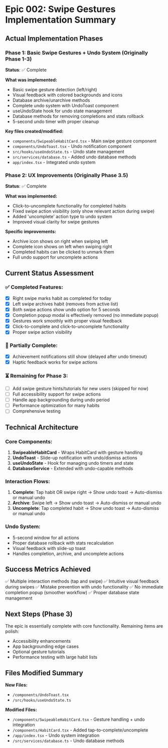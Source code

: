 # Epic 002: Swipe Gestures Implementation Summary

## Actual Implementation Phases

### Phase 1: Basic Swipe Gestures + Undo System (Originally Phase 1-3)
**Status**: ✅ Complete

**What was implemented:**
- Basic swipe gesture detection (left/right)
- Visual feedback with colored backgrounds and icons
- Database archive/unarchive methods
- Complete undo system with UndoToast component
- useUndoState hook for undo state management
- Database methods for removing completions and stats rollback
- 5-second undo timer with proper cleanup

**Key files created/modified:**
- `components/SwipeableHabitCard.tsx` - Main swipe gesture component
- `components/UndoToast.tsx` - Undo notification component
- `src/hooks/useUndoState.ts` - Undo state management
- `src/services/database.ts` - Added undo database methods
- `app/index.tsx` - Integrated undo system

### Phase 2: UX Improvements (Originally Phase 3.5)
**Status**: ✅ Complete

**What was implemented:**
- Click-to-uncomplete functionality for completed habits
- Fixed swipe action visibility (only show relevant action during swipe)
- Added 'uncomplete' action type to undo system
- Improved visual clarity for swipe gestures

**Specific improvements:**
- Archive icon shows on right when swiping left
- Complete icon shows on left when swiping right
- Completed habits can be clicked to unmark them
- Full undo support for uncomplete actions

## Current Status Assessment

### ✅ Completed Features:
- [x] Right swipe marks habit as completed for today
- [x] Left swipe archives habit (removes from active list)
- [x] Both swipe actions show undo option for 5 seconds
- [x] Completion popup modal is effectively removed (no immediate popup)
- [x] Gestures work smoothly with proper visual feedback
- [x] Click-to-complete and click-to-uncomplete functionality
- [x] Proper swipe action visibility

### 🔄 Partially Complete:
- [x] Achievement notifications still show (delayed after undo timeout)
- [x] Haptic feedback works for swipe actions

### ⏳ Remaining for Phase 3:
- [ ] Add swipe gesture hints/tutorials for new users (skipped for now)
- [ ] Full accessibility support for swipe actions
- [ ] Handle app backgrounding during undo period
- [ ] Performance optimization for many habits
- [ ] Comprehensive testing

## Technical Architecture

### Core Components:
1. **SwipeableHabitCard** - Wraps HabitCard with gesture handling
2. **UndoToast** - Slide-up notification with undo/dismiss actions
3. **useUndoState** - Hook for managing undo timers and state
4. **DatabaseService** - Extended with undo-capable methods

### Interaction Flows:
1. **Complete**: Tap habit OR swipe right → Show undo toast → Auto-dismiss or manual undo
2. **Archive**: Swipe left → Show undo toast → Auto-dismiss or manual undo  
3. **Uncomplete**: Tap completed habit → Show undo toast → Auto-dismiss or manual undo

### Undo System:
- 5-second window for all actions
- Proper database rollback with stats recalculation
- Visual feedback with slide-up toast
- Handles completion, archive, and uncomplete actions

## Success Metrics Achieved

✅ Multiple interaction methods (tap and swipe)
✅ Intuitive visual feedback during swipes
✅ Mistake prevention with undo functionality
✅ No immediate completion popup (smoother workflow)
✅ Proper database state management

## Next Steps (Phase 3)

The epic is essentially complete with core functionality. Remaining items are polish:
- Accessibility enhancements
- App backgrounding edge cases
- Optional gesture tutorials
- Performance testing with large habit lists

## Files Modified Summary

**New Files:**
- `/components/UndoToast.tsx`
- `/src/hooks/useUndoState.ts`

**Modified Files:**
- `/components/SwipeableHabitCard.tsx` - Gesture handling + undo integration
- `/components/HabitCard.tsx` - Added tap-to-complete/uncomplete
- `/app/index.tsx` - Undo system integration
- `/src/services/database.ts` - Undo database methods